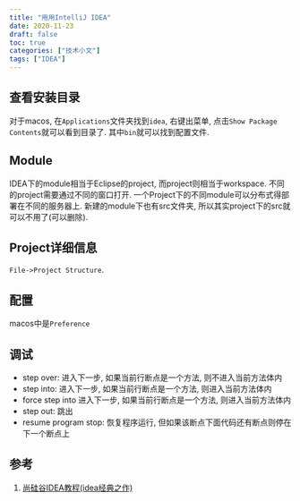 ```yaml
---
title: "用用IntelliJ IDEA"
date: 2020-11-23
draft: false
toc: true
categories: ["技术小文"]
tags: ["IDEA"]
---
```


## 查看安装目录
对于macos, 在`Applications`文件夹找到`idea`, 右键出菜单, 点击`Show Package Contents`就可以看到目录了. 其中`bin`就可以找到配置文件.

## Module
IDEA下的module相当于Eclipse的project, 而project则相当于workspace. 不同的project需要通过不同的窗口打开. 一个Project下的不同module可以分布式得部署在不同的服务器上. 新建的module下也有src文件夹, 所以其实project下的src就可以不用了(可以删除).

## Project详细信息
`File->Project Structure`.

## 配置
macos中是`Preference`

## 调试
- step over: 进入下一步, 如果当前行断点是一个方法, 则不进入当前方法体内
- step into: 进入下一步, 如果当前行断点是一个方法, 则进入当前方法体内
- force step into 进入下一步, 如果当前行断点是一个方法, 则进入当前方法体内
- step out: 跳出
- resume program stop: 恢复程序运行, 但如果该断点下面代码还有断点则停在下一个断点上


## 参考
1. [尚硅谷IDEA教程(idea经典之作)](https://www.bilibili.com/video/BV1PW411X75p?p=5)